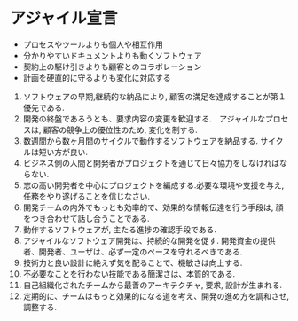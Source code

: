 # アジャイル宣言


* プロセスやツールよりも個人や相互作用
* 分かりやすいドキュメントよりも動くソフトウェア
* 契約上の駆け引きよりも顧客とのコラボレーション
* 計画を硬直的に守るよりも変化に対応する


1. ソフトウェアの早期,継続的な納品により, 顧客の満足を達成することが第１優先である.
1. 開発の終盤であろうとも、要求内容の変更を歓迎する.　アジャイルなプロセスは, 顧客の競争上の優位性のため, 変化を制する.
1. 数週間から数ヶ月間のサイクルで動作するソフトウェアを納品する. サイクルは短い方が良い.
1. ビジネス側の人間と開発者がプロジェクトを通じて日々協力をしなければならない.
1. 志の高い開発者を中心にプロジェクトを編成する.必要な環境や支援を与え, 任務をやり遂げることを信じなさい.
1. 開発チームの内外でもっとも効率的で、効果的な情報伝達を行う手段は, 顔をつき合わせて話し合うことである.
1. 動作するソフトウェアが, 主たる進捗の確認手段である.
1. アジャイルなソフトウェア開発は、持続的な開発を促す. 開発資金の提供者、開発者、ユーザは、必ず一定のペースを守れるべきである.
1. 技術力と良い設計に絶えず気を配ることで、機敏さは向上する.
1. 不必要なことを行わない技能である簡潔さは、本質的である.
1. 自己組織化されたチームから最善のアーキテクチャ, 要求, 設計が生まれる.
1. 定期的に、チームはもっと効果的になる道を考え、開発の進め方を調和させ, 調整する.


